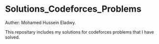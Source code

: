 # Solutions_Codeforces_Problems
Auther: Mohamed Hussein Eladwy.

This repositary includes my solutions for codeforces problems that I have solved.
